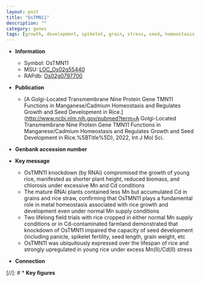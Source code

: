 ```yaml
---
layout: post
title: "OsTMN11"
description: ""
category: genes
tags: [growth, development, spikelet, grain, stress, seed, homeostasis, grain weight, plant height, seed development, seed length]
---
```


* **Information**  
    + Symbol: OsTMN11  
    + MSU: [LOC_Os02g55440](http://rice.uga.edu/cgi-bin/ORF_infopage.cgi?orf=LOC_Os02g55440)  
    + RAPdb: [Os02g0797700](http://rapdb.dna.affrc.go.jp/viewer/gbrowse_details/irgsp1?name=Os02g0797700)  

* **Publication**  
    + [A Golgi-Located Transmembrane Nine Protein Gene TMN11 Functions in Manganese/Cadmium Homeostasis and Regulates Growth and Seed Development in Rice.](http://www.ncbi.nlm.nih.gov/pubmed?term=A Golgi-Located Transmembrane Nine Protein Gene TMN11 Functions in Manganese/Cadmium Homeostasis and Regulates Growth and Seed Development in Rice.%5BTitle%5D), 2022, Int J Mol Sci.

* **Genbank accession number**  

* **Key message**  
    + OsTMN11 knockdown (by RNAi) compromised the growth of young rice, manifested as shorter plant height, reduced biomass, and chlorosis under excessive Mn and Cd conditions
    + The mature RNAi plants contained less Mn but accumulated Cd in grains and rice straw, confirming that OsTMN11 plays a fundamental role in metal homeostasis associated with rice growth and development even under normal Mn supply conditions
    + Two lifelong field trials with rice cropped in either normal Mn supply conditions or in Cd-contaminated farmland demonstrated that knockdown of OsTMN11 impaired the capacity of seed development (including panicle, spikelet fertility, seed length, grain weight, etc
    + OsTMN11 was ubiquitously expressed over the lifespan of rice and strongly upregulated in young rice under excess Mn(II)/Cd(II) stress

* **Connection**  

[//]: # * **Key figures**  


